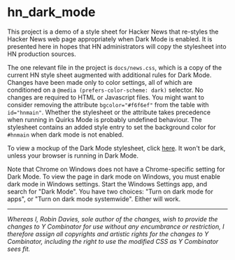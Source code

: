 # hn_dark_mode
This project is a demo of a style sheet for Hacker News that re-styles the Hacker News web page appropriately when Dark Mode is enabled. It is presented here in hopes that HN administrators will copy the stylesheet into HN production sources.

The one relevant file in the project is `docs/news.css`, which is a copy of the current HN style sheet augmented with additional rules for Dark Mode. 
Changes have been made only to color settings, all of which are conditioned on a `@media (prefers-color-scheme: dark)` selector. No changes are required
to HTML or Javascript files. You might want to consider removing the attribute `bgcolor="#f6f6ef"` from the table with `id="hnmain"`. Whether the stylesheet or the
attribute takes precedence when running in Quirks Mode is probably undefined behaviour. The stylesheet contains an added style entry to set the background color for 
`#hnmain` when dark mode is not enabled. 

To view a mockup of the Dark Mode stylesheet, click [here](https://rerdavies.github.io/hn_dark_mode). It won't be dark, unless your browser is running in Dark Mode.

Note that Chrome on Windows does not have a Chrome-specific setting for Dark Mode. To view the page in dark mode on Windows, you must enable dark mode in Windows settings. Start the Windows Settings app, and search for "Dark Mode". You have two choices: "Turn on dark mode for apps", or "Turn on dark mode systemwide". Either will work. 

---

_Whereas I, Robin Davies, sole author of the changes, wish to provide the changes to Y Combinator for use without any encumbrance or restriction, I therefore assign all copyrights and artistic rights for the changes to Y Combinator, including the right to use the modified CSS as Y Combinator sees fit._

